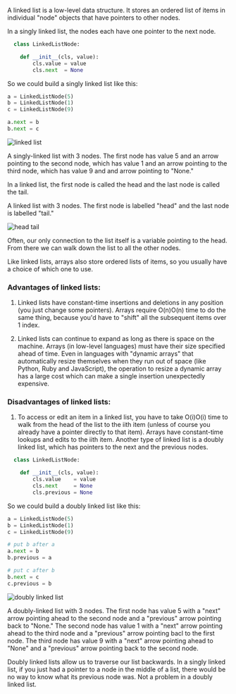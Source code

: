 A linked list is a low-level data structure. It stores an ordered list of items in individual "node" objects that have pointers to other nodes.

In a singly linked list, the nodes each have one pointer to the next node.

``` python
  class LinkedListNode:

    def __init__(cls, value):
        cls.value = value
        cls.next  = None
```

So we could build a singly linked list like this:

``` python
a = LinkedListNode(5)
b = LinkedListNode(1)
c = LinkedListNode(9)

a.next = b
b.next = c
```

![linked list](https://www.interviewcake.com/images/svgs/linked_list__nodes_and_pointers.svg?bust=135)

A singly-linked list with 3 nodes. The first node has value 5 and an arrow pointing to the second node, which has value 1 and an arrow pointing to the third node, which has value 9 and and arrow pointing to "None."

In a linked list, the first node is called the head and the last node is called the tail.

A linked list with 3 nodes. The first node is labelled "head" and the last node is labelled "tail."

![head tail](https://www.interviewcake.com/images/svgs/linked_list__nodes_and_pointers_labeled_head_and_tail.svg?bust=135)

Often, our only connection to the list itself is a variable pointing to the head. From there we can walk down the list to all the other nodes.

Like linked lists, arrays also store ordered lists of items, so you usually have a choice of which one to use.

### Advantages of linked lists:

1. Linked lists have constant-time insertions and deletions in any position (you just change some pointers). Arrays require O(n)O(n) time to do the same thing, because you'd have to "shift" all the subsequent items over 1 index.

2. Linked lists can continue to expand as long as there is space on the machine. Arrays (in low-level languages) must have their size specified ahead of time. Even in languages with "dynamic arrays" that automatically resize themselves when they run out of space (like Python, Ruby and JavaScript), the operation to resize a dynamic array has a large cost which can make a single insertion unexpectedly expensive.

### Disadvantages of linked lists:

1. To access or edit an item in a linked list, you have to take O(i)O(i) time to walk from the head of the list to the iith item (unless of course you already have a pointer directly to that item). Arrays have constant-time lookups and edits to the iith item.
Another type of linked list is a doubly linked list, which has pointers to the next and the previous nodes.

``` python
  class LinkedListNode:

    def __init__(cls, value):
        cls.value    = value
        cls.next     = None
        cls.previous = None
```

So we could build a doubly linked list like this:

``` python
a = LinkedListNode(5)
b = LinkedListNode(1)
c = LinkedListNode(9)

# put b after a
a.next = b
b.previous = a

# put c after b
b.next = c
c.previous = b
```

![doubly linked list](https://www.interviewcake.com/images/svgs/linked_list__doubly_linked_nodes_and_pointers.svg?bust=135)


A doubly-linked list with 3 nodes. The first node has value 5 with a "next" arrow pointing ahead to the second node and a "previous" arrow pointing back to "None." The second node has value 1 with a "next" arrow pointing ahead to the third node and a "previous" arrow pointing bacl to the first node. The third node has value 9 with a "next" arrow pointing ahead to "None" and a "previous" arrow pointing back to the second node.

Doubly linked lists allow us to traverse our list backwards. In a singly linked list, if you just had a pointer to a node in the middle of a list, there would be no way to know what its previous node was. Not a problem in a doubly linked list.